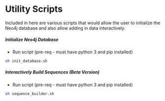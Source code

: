 # Utility Scripts

Included in here are various scripts that would allow the user to initialize the Neo4j database and also allow adding in data interactively.

##### Initialize Neo4j Database

  - Run script  (pre-req - must have python 3 and pip installed)
  ```sh
  sh init_database.sh
  ```

##### Interactively Build Sequences (Beta Version)

  - Run script  (pre-req - must have python 3 and pip installed)
  ```sh
  sh sequence_builder.sh
  ```
